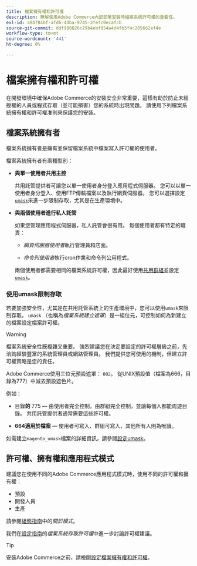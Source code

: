 ```yaml
---
title: 檔案擁有權和許可權
description: 瞭解使用Adobe Commerce內部部署安裝時檔案系統許可權的重要性。
exl-id: a84784bf-afd6-4dba-9745-3fefc0ecafcb
source-git-commit: ddf988826c29b4ebf054a4d4fb5f4c285662ef4e
workflow-type: tm+mt
source-wordcount: '441'
ht-degree: 0%

---
```


# 檔案擁有權和許可權

在開發環境中確保Adobe Commerce的安裝安全非常重要，這樣有助於防止未經授權的人員或程式存取（並可能損害）您的系統時出現問題。 請使用下列檔案系統擁有權和許可權准則來保護您的安裝。

## 檔案系統擁有者

檔案系統擁有者是擁有並保留檔案系統中檔案寫入許可權的使用者。

檔案系統擁有者有兩種型別：

- **與單一使用者共用主控**

  共用託管提供者可讓您以單一使用者身分登入應用程式伺服器。 您可以以單一使用者身分登入、使用FTP傳輸檔案以及執行網頁伺服器。 您可以選擇設定[`umask`](#restrict-access-with-a-umask)來進一步限制存取，尤其是在生產環境中。

- **與兩個使用者進行私人託管**

  如果您管理應用程式伺服器，私人託管會很有用。 每個使用者都有特定的職責：

   - _網頁伺服器使用者_&#x200B;執行管理員和店面。

   - _命令列使用者_&#x200B;執行cron作業和命令列公用程式。

  兩個使用者都需要相同的檔案系統許可權，因此最好使用[共用群組](configure-permissions.md#set-ownership-and-permissions-for-two-users)並設定[`umask`](#restrict-access-with-a-umask)。

### 使用umask限制存取

若要加強安全性，尤其是在共用託管系統上的生產環境中，您可以使用`umask`來限制存取。 `umask` （也稱為&#x200B;_檔案系統建立遮罩_）是一組位元，可控制如何為新建立的檔案設定檔案許可權。

>[!WARNING]
>
>檔案系統安全性既複雜又重要。 強烈建議您在決定要設定的許可權層級之前，先洽詢經驗豐富的系統管理員或網路管理員。 我們提供您可使用的機制，但建立許可權策略是您的責任。

Adobe Commerce使用三位元預設遮罩： `002`。 從UNIX預設值（檔案為666，目錄為777）中減去預設遮色片。

例如：

- 目錄&#x200B;**的** 775 — 由使用者完全控制，由群組完全控制，並讓每個人都能周遊目錄。 共用託管提供者通常需要這些許可權。

- **664適用於檔案** — 使用者可寫入、群組可寫入，其他所有人則為唯讀。

如需建立`magento_umask`檔案的詳細資訊，請參閱[設定umask](../../next-steps/set-umask.md)。

## 許可權、擁有權和應用程式模式

建議您在使用不同的Adobe Commerce應用程式模式時，使用不同的許可權和擁有權：

- 預設
- 開發人員
- 生產

請參閱[組態指南](../../../configuration/bootstrap/application-modes.md)中的&#x200B;_關於模式_。

我們在[設定指南](../../../configuration/deployment/file-system-permissions.md)的&#x200B;_檔案系統存取許可權_&#x200B;中進一步討論許可權建議。

>[!TIP]
>
>安裝Adobe Commerce之前，請檢閱[設定檔案擁有權和許可權](configure-permissions.md)。
